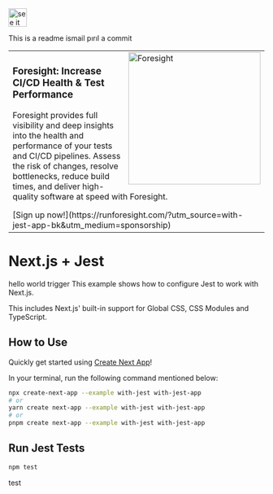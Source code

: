 <a href="https://foresight.thundra.live/repositories/github/runforesight-demo/gitflow-maven-plugin/workflow-runs">
  <img src="https://4750167.fs1.hubspotusercontent-na1.net/hubfs/4750167/foresight-live-badge-72.png" height="36" alt="see it on foresight" />
</a>

This is a readme ismail pırıl
a commit 
<table width="100%">
<tr>
<td>
  <img width="100">
  <a href="https://www.runforesight.com/?utm_source=with-jest-app-bk&utm_medium=sponsorship">
  <img src="https://www.thundra.io/hubfs/RunForesight/GitHub%20Sponsorship%20banners/visualize-github-actions.png" alt="Foresight" width="260" align="right">
  </a>
<h3>Foresight: Increase CI/CD Health & Test Performance</h3>
  <p>
Foresight provides full visibility and deep insights into the health and performance of your tests and CI/CD pipelines. Assess the risk of changes, resolve bottlenecks, reduce build times, and deliver high-quality software at speed with Foresight.
  </p>
[Sign up now!](https://runforesight.com/?utm_source=with-jest-app-bk&utm_medium=sponsorship)
</td>
</tr>
</table>

# Next.js + Jest
hello world
trigger
This example shows how to configure Jest to work with Next.js.

This includes Next.js' built-in support for Global CSS, CSS Modules and TypeScript.

## How to Use

Quickly get started using [Create Next App](https://github.com/vercel/next.js/tree/canary/packages/create-next-app#readme)!

In your terminal, run the following command mentioned below:

```bash
npx create-next-app --example with-jest with-jest-app
# or
yarn create next-app --example with-jest with-jest-app
# or
pnpm create next-app --example with-jest with-jest-app
```

## Run Jest Tests

```bash
npm test
```
test
